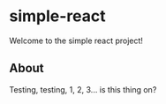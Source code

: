 # simple-react
Welcome to the simple react project!
## About
Testing, testing, 1, 2, 3... is this thing on?
